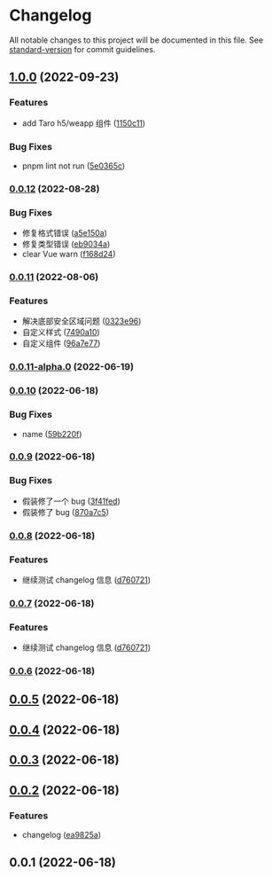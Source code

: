 # Changelog

All notable changes to this project will be documented in this file. See [standard-version](https://github.com/conventional-changelog/standard-version) for commit guidelines.

## [1.0.0](https://github.com/rzhAvenir/taro-vue3-template/compare/v0.0.12...v1.0.0) (2022-09-23)

### Features

- add Taro h5/weapp 组件 ([1150c11](https://github.com/rzhAvenir/taro-vue3-template/commit/1150c11dcc2cd665012bccf4331e953f8d23e5c4))

### Bug Fixes

- pnpm lint not run ([5e0365c](https://github.com/rzhAvenir/taro-vue3-template/commit/5e0365c2c9926e72bba96194d228e920ea89df28))

### [0.0.12](https://github.com/rzhAvenir/taro-vue3-template/compare/v0.0.11...v0.0.12) (2022-08-28)

### Bug Fixes

- 修复格式错误 ([a5e150a](https://github.com/rzhAvenir/taro-vue3-template/commit/a5e150ac7ead4cf7ad7e4388418def3cc2018818))
- 修复类型错误 ([eb9034a](https://github.com/rzhAvenir/taro-vue3-template/commit/eb9034a9ec0be5772fb488ad6a3a0a24ca3de96f))
- clear Vue warn ([f168d24](https://github.com/rzhAvenir/taro-vue3-template/commit/f168d243fd2fcfc1f11e65eff250d5886a8fe5eb))

### [0.0.11](https://github.com/rzhAvenir/taro-vue3-template/compare/v0.0.11-alpha.0...v0.0.11) (2022-08-06)

### Features

- 解决底部安全区域问题 ([0323e96](https://github.com/rzhAvenir/taro-vue3-template/commit/0323e9603832c4618f2a24fe51ce92140c273991))
- 自定义样式 ([7490a10](https://github.com/rzhAvenir/taro-vue3-template/commit/7490a10fa8b7ab17ace11488d6fead1f61d4576e))
- 自定义组件 ([96a7e77](https://github.com/rzhAvenir/taro-vue3-template/commit/96a7e775f1047879b5ec4e3233b90dfb37838802))

### [0.0.11-alpha.0](https://github.com/rzhAvenir/taro-vue3-template/compare/v0.0.10...v0.0.11-alpha.0) (2022-06-19)

### [0.0.10](https://github.com/rzhAvenir/taro-vue3-template/compare/v0.0.9...v0.0.10) (2022-06-18)

### Bug Fixes

- name ([59b220f](https://github.com/rzhAvenir/taro-vue3-template/commit/59b220f02742ec0953614f7a6e0dd7bc6cd9fe9b))

### [0.0.9](https://github.com/rzhAvenir/taro-vue3-template/compare/v0.0.8...v0.0.9) (2022-06-18)

### Bug Fixes

- 假装修了一个 bug ([3f41fed](https://github.com/rzhAvenir/taro-vue3-template/commit/3f41fedaec9701e215c9946678d96c2835fe53a9))
- 假装修了 bug ([870a7c5](https://github.com/rzhAvenir/taro-vue3-template/commit/870a7c5582ee16469f1b2561fb88d08286feb5de))

### [0.0.8](https://github.com/rzhAvenir/taro-vue3-template/compare/v0.0.5...v0.0.8) (2022-06-18)

### Features

- 继续测试 changelog 信息 ([d760721](https://github.com/rzhAvenir/taro-vue3-template/commit/d7607218127e78ef21ae332afe4fbad8dcf7e1e0))

### [0.0.7](https://github.com/rzhAvenir/taro-vue3-template/compare/v0.0.5...v0.0.7) (2022-06-18)

### Features

- 继续测试 changelog 信息 ([d760721](https://github.com/rzhAvenir/taro-vue3-template/commit/d7607218127e78ef21ae332afe4fbad8dcf7e1e0))

### [0.0.6](https://github.com/rzhAvenir/taro-vue3-template/compare/v0.0.5...v0.0.6) (2022-06-18)

## [0.0.5](https://github.com/rzhAvenir/taro-vue3-template/compare/v0.0.4...v0.0.5) (2022-06-18)

## [0.0.4](https://github.com/rzhAvenir/taro-vue3-template/compare/v0.0.3...v0.0.4) (2022-06-18)

## [0.0.3](https://github.com/rzhAvenir/taro-vue3-template/compare/v0.0.2...v0.0.3) (2022-06-18)

## [0.0.2](https://github.com/rzhAvenir/taro-vue3-template/compare/v0.0.1...v0.0.2) (2022-06-18)

### Features

- changelog ([ea9825a](https://github.com/rzhAvenir/taro-vue3-template/commit/ea9825a5ef2e8bd3de17a7f0386aa62dafc92735))

## 0.0.1 (2022-06-18)
